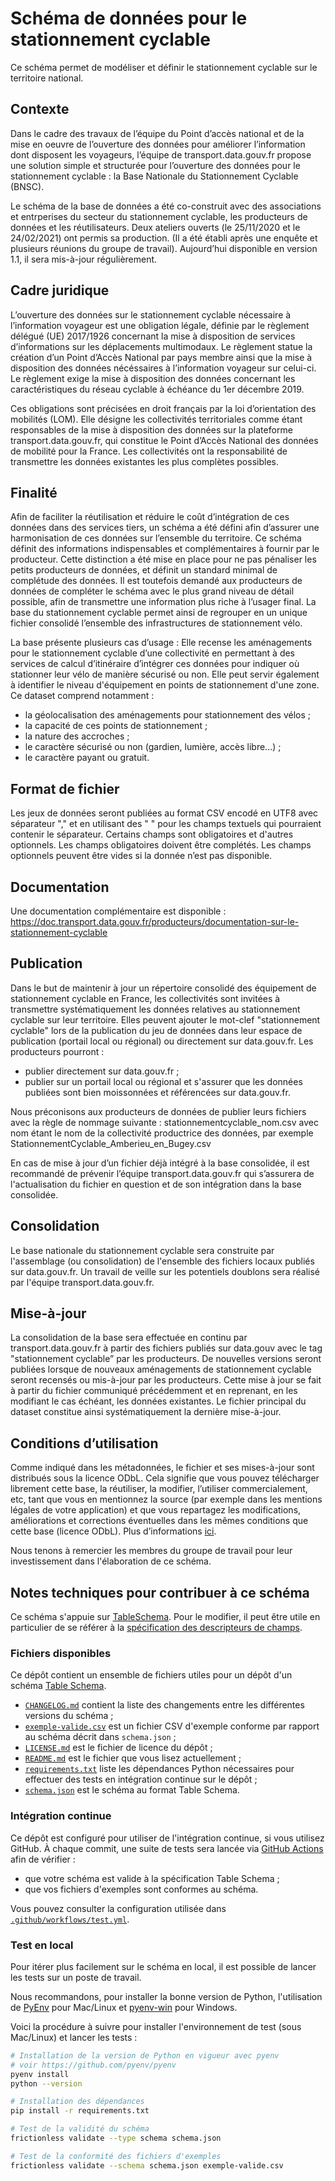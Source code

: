 # Schéma de données pour le stationnement cyclable

Ce schéma permet de modéliser et définir le stationnement cyclable sur le territoire national.   

## Contexte

Dans le cadre des travaux de l’équipe du Point d’accès national et de la mise en oeuvre de l’ouverture des données pour améliorer l’information dont disposent les voyageurs, l’équipe de transport.data.gouv.fr propose une solution simple et structurée pour l’ouverture des données pour le stationnement cyclable : la Base Nationale du Stationnement Cyclable (BNSC). 

Le schéma de la base de données a été co-construit avec des associations et entrperises du secteur du stationnement cyclable, les producteurs de données et les réutilisateurs. Deux ateliers ouverts (le 25/11/2020 et le 24/02/2021) ont permis sa production. (Il a été établi après une enquête et plusieurs réunions du groupe de travail). Aujourd’hui disponible en version 1.1, il sera mis-à-jour régulièrement. 

## Cadre juridique

L’ouverture des données sur le stationnement cyclable nécessaire à l’information voyageur est une obligation légale, définie par le règlement délégué (UE) 2017/1926 concernant la mise à disposition de services d’informations sur les déplacements multimodaux. Le règlement statue la création d’un Point d’Accès National par pays membre ainsi que la mise à disposition des données nécéssaires à l’information voyageur sur celui-ci. Le règlement exige la mise à disposition des données concernant les caractéristiques du réseau cyclable à échéance du 1er décembre 2019.

Ces obligations sont précisées en droit français par la loi d’orientation des mobilités (LOM). Elle désigne les collectivités territoriales comme étant responsables de la mise à disposition des données sur la plateforme transport.data.gouv.fr, qui constitue le Point d’Accès National des données de mobilité pour la France.
Les collectivités ont la responsabilité de transmettre les données existantes les plus complètes possibles.

## Finalité

Afin de faciliter la réutilisation et réduire le coût d’intégration de ces données dans des services tiers, un schéma a été défini afin d’assurer une harmonisation de ces données sur l’ensemble du territoire. Ce schéma définit des informations indispensables et complémentaires à fournir par le producteur. Cette distinction a été mise en place pour ne pas pénaliser les petits producteurs de données, et définit un standard minimal de complétude des données. Il est toutefois demandé aux producteurs de données de compléter le schéma avec le plus grand niveau de détail possible, afin de transmettre une information plus riche à l’usager final. La base du stationnement cyclable permet ainsi de regrouper en un unique fichier consolidé l’ensemble des infrastructures de stationnement vélo.

La base présente plusieurs cas d’usage :
Elle recense les aménagements pour le stationnement cyclable d’une collectivité en permettant à des services de calcul d’itinéraire d’intégrer ces données pour indiquer où stationner leur vélo de manière sécurisé ou non. Elle peut servir également à identifier le niveau d'équipement en points de stationnement d'une zone.
Ce dataset comprend notamment : 
- la géolocalisation des aménagements pour stationnement des vélos ;
- la capacité de ces points de stationnement ;
- la nature des accroches ;
- le caractère sécurisé ou non (gardien, lumière, accès libre...) ;
- le caractère payant ou gratuit.


## Format de fichier

Les jeux de données seront publiées au format CSV encodé en UTF8 avec séparateur "," et en utilisant des " " pour les champs textuels qui pourraient contenir le séparateur. Certains champs sont obligatoires et d'autres optionnels. Les champs obligatoires doivent être complétés. Les champs optionnels peuvent être vides si la donnée n’est pas disponible.

## Documentation
Une documentation complémentaire est disponible : https://doc.transport.data.gouv.fr/producteurs/documentation-sur-le-stationnement-cyclable

## Publication

Dans le but de maintenir à jour un répertoire consolidé des équipement de stationnement cyclable en France, les collectivités sont invitées à transmettre systématiquement les données relatives au stationnement cyclable sur leur territoire. 
Elles peuvent ajouter le mot-clef "stationnement cyclable" lors de la publication du jeu de données dans leur espace de publication (portail local ou régional) ou directement sur data.gouv.fr.
Les producteurs pourront :
- publier directement sur data.gouv.fr ;
- publier sur un portail local ou régional et s'assurer que les données publiées sont bien moissonnées et référencées sur data.gouv.fr.

Nous préconisons aux producteurs de données de publier leurs fichiers avec la règle de nommage suivante : stationnementcyclable_nom.csv avec nom étant le nom de la collectivité productrice des données, par exemple StationnementCyclable_Amberieu_en_Bugey.csv

En cas de mise à jour d’un fichier déjà intégré à la base consolidée, il est recommandé de prévenir l’équipe transport.data.gouv.fr qui s’assurera de l'actualisation du fichier en question et de son intégration dans la base consolidée.

## Consolidation

Le base nationale du stationnement cyclable sera construite par l'assemblage (ou consolidation) de l'ensemble des fichiers locaux publiés sur data.gouv.fr. Un travail de veille sur les potentiels doublons sera réalisé par l'équipe transport.data.gouv.fr.

## Mise-à-jour

La consolidation de la base sera effectuée en continu par transport.data.gouv.fr à partir des fichiers publiés sur data.gouv avec le tag "stationnement cyclable” par les producteurs. De nouvelles versions seront publiées lorsque de nouveaux aménagements de stationnement cyclable seront recensés ou mis-à-jour par les producteurs. Cette mise à jour se fait à partir du fichier communiqué précédemment et en reprenant, en les modifiant le cas échéant, les données existantes. Le fichier principal du dataset constitue ainsi systématiquement la dernière mise-à-jour.


## Conditions d’utilisation

Comme indiqué dans les métadonnées, le fichier et ses mises-à-jour sont distribués sous la licence ODbL. Cela signifie que vous pouvez télécharger librement cette base, la réutiliser, la modifier, l’utiliser commercialement, etc, tant que vous en mentionnez la source (par exemple dans les mentions légales de votre application) et que vous repartagez les modifications, améliorations et corrections éventuelles dans les mêmes conditions que cette base (licence ODbL). Plus d’informations [ici](https://doc.transport.data.gouv.fr/reutilisateurs/licence-odbl-et-conditions-de-reutilisation).

Nous tenons à remercier les membres du groupe de travail pour leur investissement dans l'élaboration de ce schéma.

## Notes techniques pour contribuer à ce schéma

Ce schéma s'appuie sur [TableSchema](https://specs.frictionlessdata.io/table-schema/). Pour le modifier, il peut être utile en particulier de se référer à la [spécification des descripteurs de champs](https://specs.frictionlessdata.io/table-schema/#field-descriptors).

### Fichiers disponibles

Ce dépôt contient un ensemble de fichiers utiles pour un dépôt d'un schéma [Table Schema](https://specs.frictionlessdata.io/table-schema/).

- [`CHANGELOG.md`](CHANGELOG.md) contient la liste des changements entre les différentes versions du schéma ;
- [`exemple-valide.csv`](exemple-valide.csv) est un fichier CSV d'exemple conforme par rapport au schéma décrit dans `schema.json`  ;
- [`LICENSE.md`](LICENSE.md) est le fichier de licence du dépôt ;
- [`README.md`](README.md) est le fichier que vous lisez actuellement ;
- [`requirements.txt`](requirements.txt) liste les dépendances Python nécessaires pour effectuer des tests en intégration continue sur le dépôt ;
- [`schema.json`](schema.json) est le schéma au format Table Schema.

### Intégration continue

Ce dépôt est configuré pour utiliser de l'intégration continue, si vous utilisez GitHub. À chaque commit, une suite de tests sera lancée via [GitHub Actions](https://github.com/features/actions) afin de vérifier :

- que votre schéma est valide à la spécification Table Schema ;
- que vos fichiers d'exemples sont conformes au schéma.

Vous pouvez consulter la configuration utilisée dans [`.github/workflows/test.yml`](.github/workflows/test.yml).

### Test en local

Pour itérer plus facilement sur le schéma en local, il est possible de lancer les tests sur un poste de travail.

Nous recommandons, pour installer la bonne version de Python, l'utilisation de [PyEnv](https://github.com/pyenv/pyenv) pour Mac/Linux et [pyenv-win](https://github.com/pyenv-win/pyenv-win) pour Windows.

Voici la procédure à suivre pour installer l'environnement de test (sous Mac/Linux) et lancer les tests :

```bash
# Installation de la version de Python en vigueur avec pyenv
# voir https://github.com/pyenv/pyenv
pyenv install
python --version

# Installation des dépendances
pip install -r requirements.txt

# Test de la validité du schéma
frictionless validate --type schema schema.json

# Test de la conformité des fichiers d'exemples
frictionless validate --schema schema.json exemple-valide.csv
```



